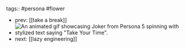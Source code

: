 tags:: #persona #flower

- prev: [[take a break]]
- ![An animated gif showcasing Joker from Persona 5 spinning with stylized text saying "Take Your Time".](../assets/Persona-5-Take-Your-Time-gif-001-20170730_1691893079229_0.gif)
- next: [[lazy engineering]]